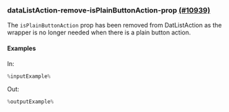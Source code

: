### dataListAction-remove-isPlainButtonAction-prop [(#10939)](https://github.com/patternfly/patternfly-react/pull/10934)

The `isPlainButtonAction` prop has been removed from DatListAction as the wrapper is no longer needed when there is a plain button action.

#### Examples

In:

```jsx
%inputExample%
```

Out:

```jsx
%outputExample%
```
